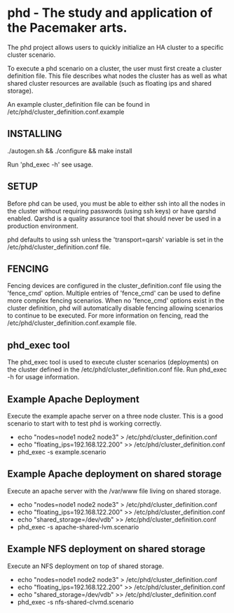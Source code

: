 # phd - The study and application of the Pacemaker arts.

The phd project allows users to quickly initialize an HA cluster to a specific cluster scenario.

To execute a phd scenario on a cluster, the user must first create a cluster definition file. This file describes what nodes the cluster has as well as what shared cluster resources are available (such as floating ips and shared storage).

An example cluster_definition file can be found in /etc/phd/cluster_definition.conf.example

## INSTALLING

./autogen.sh && ./configure && make install

Run 'phd_exec -h' see usage.

## SETUP

Before phd can be used, you must be able to either ssh into all the nodes in the cluster without requiring passwords (using ssh keys) or have qarshd enabled. Qarshd is a quality assurance tool that should never be used in a production environment.

phd defaults to using ssh unless the 'transport=qarsh' variable is set in the /etc/phd/cluster_definition.conf file.

## FENCING

Fencing devices are configured in the cluster_definition.conf file using the 'fence_cmd' option. Multiple entries of 'fence_cmd' can be used to define more complex fencing scenarios.  When no 'fence_cmd' options exist in the cluster definition, phd will automatically disable fencing allowing scenarios to continue to be executed. For more information on fencing, read the /etc/phd/cluster_definition.conf.example file.

## phd_exec tool

The phd_exec tool is used to execute cluster scenarios (deployments) on the cluster defined in the /etc/phd/cluster_definition.conf file.  Run phd_exec -h for usage information.

## Example Apache Deployment
Execute the example apache server on a three node cluster.  This is a good scenario to start with to test phd is working correctly.

* echo "nodes=node1 node2 node3" > /etc/phd/cluster_definition.conf
* echo "floating_ips=192.168.122.200" >> /etc/phd/cluster_definition.conf
* phd_exec -s example.scenario

## Example Apache deployment on shared storage
Execute an apache server with the /var/www file living on shared storage.

* echo "nodes=node1 node2 node3" > /etc/phd/cluster_definition.conf
* echo "floating_ips=192.168.122.200" >> /etc/phd/cluster_definition.conf
* echo "shared_storage=/dev/vdb" >> /etc/phd/cluster_definition.conf
* phd_exec -s apache-shared-lvm.scenario

## Example NFS deployment on shared storage
Execute an NFS deployment on top of shared storage.

* echo "nodes=node1 node2 node3" > /etc/phd/cluster_definition.conf
* echo "floating_ips=192.168.122.200" >> /etc/phd/cluster_definition.conf
* echo "shared_storage=/dev/vdb" >> /etc/phd/cluster_definition.conf
* phd_exec -s nfs-shared-clvmd.scenario

